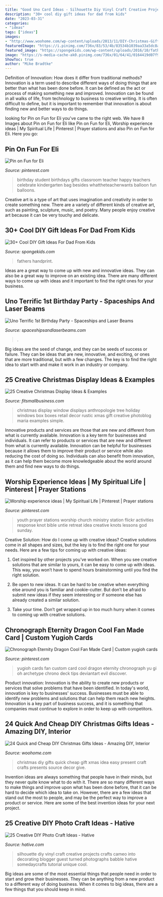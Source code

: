 ```yaml
---
title: "Good Uno Card Ideas - Silhouette Diy Vinyl Craft Creative Projects Crafts Cameo Into Decorating Blogger Guest Turned Photographs Babble Hative Somedaycrafts Tutorial Unique Cool"
description: "30+ cool diy gift ideas for dad from kids"
date: "2023-03-31"
categories:
- "ideas"
tags: ["ideas"]
images:
- "http://www.woohome.com/wp-content/uploads/2013/11/DIY-Christmas-Gift-Ideas-3.jpg"
featuredImage: "https://i.pinimg.com/736x/83/53/4b/83534b1039aa33a5dc8ad5ffedd8d74b.jpg"
featured_image: "https://spongekids.com/wp-content/uploads/2016/10/fathers-day/10-fathers-day-ideas.jpg"
image: "https://s-media-cache-ak0.pinimg.com/736x/01/64/41/0164419d07f96a21ba0bb4a33f8d9398--church-ministry-youth-ministry.jpg"
ShowToc: true
author: "Mike Bradtke"
---
```



Definition of Innovation: How does it differ from traditional methods?
Innovation is a term used to describe different ways of doing things that are better than what has been done before. It can be defined as the act or process of making something new and improved. Innovation can be found in all walks of life, from technology to business to creative writing. It is often difficult to define, but it is important to remember that innovation is about finding new and better ways to do things.

	

		
looking for Pin on Fun for Eli you've came to the right web. We have 8 Images about Pin on Fun for Eli like Pin on Fun for Eli, Worship experience ideas | My Spiritual Life | Pinterest | Prayer stations and also Pin on Fun for Eli. Here you go:
		
    
## Pin On Fun For Eli

<img loading=lazy src="https://i.pinimg.com/736x/df/f7/44/dff744891219493e6d057e1b61c6bb72--student-birthday-gifts-student-birthdays.jpg" onerror="this.onerror=null;this.src='https://tse2.mm.bing.net/th?id=OIP.gVRAzFvQs0LwtBJHna1C4gHaLH&amp;pid=15.1';" alt="Pin on Fun for Eli">

_Source: pinterest.com_

>birthday student birthdays gifts classroom teacher happy teachers celebrate kindergarten bag besides whattheteacherwants balloon fun balloons. 

	

Creative art is a type of art that uses imagination and creativity in order to create something new. There are a variety of different kinds of creative art, such as painting, sculpture, music, and poetry. Many people enjoy creative art because it can be very touchy and delicate.

    
## 30+ Cool DIY Gift Ideas For Dad From Kids

<img loading=lazy src="https://spongekids.com/wp-content/uploads/2016/10/fathers-day/10-fathers-day-ideas.jpg" onerror="this.onerror=null;this.src='https://tse3.mm.bing.net/th?id=OIP.AzQ7TfRuhRT1QwDr2FKDUwHaRg&amp;pid=15.1';" alt="30+ Cool DIY Gift Ideas For Dad From Kids">

_Source: spongekids.com_

>fathers handprint. 

	

Ideas are a great way to come up with new and innovative ideas. They can also be a great way to improve on an existing idea. There are many different ways to come up with ideas and it important to find the right ones for your business.

    
## Uno Terrific 1st Birthday Party - Spaceships And Laser Beams

<img loading=lazy src="https://spaceshipsandlaserbeams.com/wp-content/uploads/2015/09/uno-birthday-party-ideas.jpg" onerror="this.onerror=null;this.src='https://tse1.mm.bing.net/th?id=OIP.hqK4rGpqvacX6IB3VZCt7gHaLH&amp;pid=15.1';" alt="Uno Terrific 1st Birthday Party - Spaceships and Laser Beams">

_Source: spaceshipsandlaserbeams.com_

>. 

	

Big ideas are the seed of change, and they can be seeds of success or failure. They can be ideas that are new, innovative, and exciting, or ones that are more traditional, but with a few changes. The key is to find the right idea to start with and make it work in an industry or company.

    
## 25 Creative Christmas Display Ideas &amp; Examples

<img loading=lazy src="https://fitsmallbusiness.com/wp-content/uploads/2016/11/anthro-box-tree.jpg" onerror="this.onerror=null;this.src='https://tse2.mm.bing.net/th?id=OIP.SRaag25aeUP1D02l1N0fPwHaJ4&amp;pid=15.1';" alt="25 Creative Christmas Display Ideas &amp; Examples">

_Source: fitsmallbusiness.com_

>christmas display window displays anthropologie tree holiday windows box boxes retail decor rustic xmas gift creative photoblog maria examples simple. 

	

Innovative products and services are those that are new and different from what is currently available.
Innovation is a key term for businesses and individuals. It can refer to products or services that are new and different from what is currently available. Innovation can be helpful for businesses because it allows them to improve their product or service while also reducing the cost of doing so. Individuals can also benefit from innovation, as it can help them become more knowledgeable about the world around them and find new ways to do things.

    
## Worship Experience Ideas | My Spiritual Life | Pinterest | Prayer Stations

<img loading=lazy src="https://s-media-cache-ak0.pinimg.com/736x/01/64/41/0164419d07f96a21ba0bb4a33f8d9398--church-ministry-youth-ministry.jpg" onerror="this.onerror=null;this.src='https://tse4.mm.bing.net/th?id=OIP.IZ4yy49Ed4WKHwz_N61WHwHaJ6&amp;pid=15.1';" alt="Worship experience ideas | My Spiritual Life | Pinterest | Prayer stations">

_Source: pinterest.com_

>youth prayer stations worship church ministry station flickr activities response knot bible untie retreat idea creative knots lessons god sunday. 

	

Creative Solution: How do I come up with creative ideas?
Creative solutions come in all shapes and sizes, but the key is to find the right one for your needs. Here are a few tips for coming up with creative ideas:
1. Get inspired by other projects you’ve worked on. When you see creative solutions that are similar to yours, it can be easy to come up with ideas. This way, you won’t have to spend hours brainstorming until you find the right solution.

2. Be open to new ideas. It can be hard to be creative when everything else around you is familiar and cookie-cutter. But don’t be afraid to submit new ideas if they seem interesting or if someone else has already created a similar solution.

3. Take your time. Don’t get wrapped up in too much hurry when it comes to coming up with creative solutions.

    
## Chronograph Eternity Dragon Cool Fan Made Card | Custom Yugioh Cards

<img loading=lazy src="https://i.pinimg.com/736x/83/53/4b/83534b1039aa33a5dc8ad5ffedd8d74b.jpg" onerror="this.onerror=null;this.src='https://tse1.mm.bing.net/th?id=OIP.n8j6WhRq8H2_6xIssAMKMwHaKz&amp;pid=15.1';" alt="Chronograph Eternity Dragon Cool Fan Made Card | Custom yugioh cards">

_Source: pinterest.com_

>yugioh cards fan custom card cool dragon eternity chronograph yu gi oh archetype chrono deck tips deviantart evil discover. 

	

Product innovation:
Innovation is the ability to create new products or services that solve problems that have been identified. In today's world, innovation is key to businesses' success. Businesses must be able to identify new problems and solutions that can help them reach new heights. Innovation is a key part of business success, and it is something that companies must continue to explore in order to keep up with competitors.

    
## 24 Quick And Cheap DIY Christmas Gifts Ideas - Amazing DIY, Interior

<img loading=lazy src="http://www.woohome.com/wp-content/uploads/2013/11/DIY-Christmas-Gift-Ideas-3.jpg" onerror="this.onerror=null;this.src='https://tse2.mm.bing.net/th?id=OIP.nk0rdHztIpGxf6Kc_FXtqAHaJ4&amp;pid=15.1';" alt="24 Quick and Cheap DIY Christmas Gifts Ideas - Amazing DIY, Interior">

_Source: woohome.com_

>christmas diy gifts quick cheap gift xmas idea easy present craft crafts presents source decor give. 

	

Invention ideas are always something that people have in their minds, but they never quite know what to do with it. There are so many different ways to make things and improve upon what has been done before, that it can be hard to decide which idea to take on. However, there are a few ideas that stand out the most to people, and may be the perfect way to improve a product or service. Here are some of the best invention ideas for your next project.

    
## 25 Creative DIY Photo Craft Ideas - Hative

<img loading=lazy src="https://hative.com/wp-content/uploads/2014/11/diy-photo-craft-ideas/18-diy-photo-craft-ideas.jpg" onerror="this.onerror=null;this.src='https://tse3.mm.bing.net/th?id=OIP.Ub9w3d82j3XJNWB5e_IndQAAAA&amp;pid=15.1';" alt="25 Creative DIY Photo Craft Ideas - Hative">

_Source: hative.com_

>silhouette diy vinyl craft creative projects crafts cameo into decorating blogger guest turned photographs babble hative somedaycrafts tutorial unique cool. 

	

Big ideas are some of the most essential things that people need in order to start and grow their businesses. They can be anything from a new product to a different way of doing business. When it comes to big ideas, there are a few things that you should keep in mind. 

